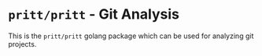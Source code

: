# `pritt/pritt` - Git Analysis
This is the `pritt/pritt` golang package which can be used for analyzing git projects.